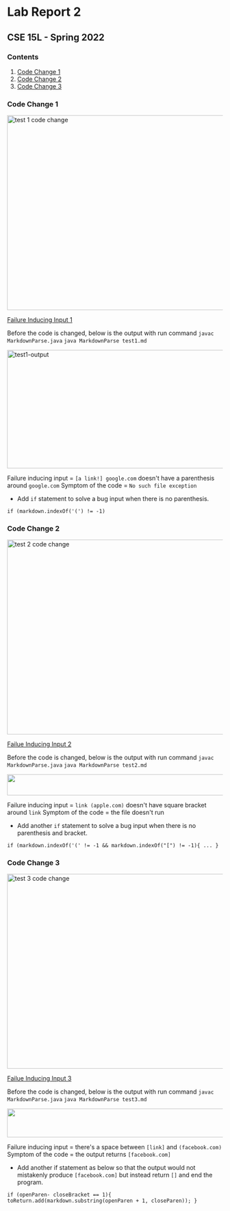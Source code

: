 
# Lab Report 2
## CSE 15L - Spring 2022

### **Contents**

1. [Code Change 1](#code-change-1)
2. [Code Change 2](#code-change-2)
3. [Code Change 3](#code-change-3)

### Code Change 1


<img alt="test 1 code change" src="https://user-images.githubusercontent.com/66764591/166862449-a941c65c-a387-48d2-b87d-3901d7f552b0.jpeg" width="660" height ="454">

[Failure Inducing Input 1](https://github.com/kaung-min-khant/markdown-parser/blob/c69db6f8b6c32b0a3dcd549a714c73f428edb3d6/test1..md)

Before the code is changed, below is the output with run command `javac MarkdownParse.java` `java MarkdownParse test1.md`

<img alt="test1-output" src="https://user-images.githubusercontent.com/66764591/166863970-7cef9dd7-a117-4019-8cb5-1e3d51903343.png" width ="660" height = "276">

Failure inducing input = `[a link!] google.com` doesn't have a parenthesis around `google.com`
Symptom of the code = `No such file exception`

* Add `if` statement to solve a bug input when there is no parenthesis. 

``
if (markdown.indexOf('(') != -1)
``

### Code Change 2

<img alt="test 2 code change" src="https://user-images.githubusercontent.com/66764591/166865589-602e2ca5-4e92-434d-a973-c5efe9f62699.png" width="660" height ="454">

[Failue Inducing Input 2](https://github.com/kaung-min-khant/markdown-parser/blob/cce8ccadc35ef79d901984994e105c52cbbe5f44/test2.md)

Before the code is changed, below is the output with run command `javac MarkdownParse.java` `java MarkdownParse test2.md`

<img alr="test 2 output" src = "https://user-images.githubusercontent.com/66764591/166864903-4643054f-4eae-4683-a75c-50b45906419e.png" width = "660" height = "48.6">

Failure inducing input = `link (apple.com)` doesn't have square bracket around `link`
Symptom of the code = the file doesn't run

* Add another `if` statement to solve a bug input when there is no parenthesis and bracket. 

``
if (markdown.indexOf('(' != -1 && markdown.indexOf("[") != -1){
...
}
``

### Code Change 3

<img alt="test 3 code change" src="https://user-images.githubusercontent.com/66764591/166866307-63a90cb3-89ee-4c54-9fb3-7e7e51f33e35.png" width="660" height ="454">

[Failue Inducing Input 3](https://github.com/kaung-min-khant/markdown-parser/blob/eb570d6b65a0bfb51dc7ab692efd9781d725332c/test3.md)

Before the code is changed, below is the output with run command `javac MarkdownParse.java` `java MarkdownParse test3.md`

<img alr="test 3 output" src = "https://user-images.githubusercontent.com/66764591/166865826-994b16bc-1a3e-4eb3-9ff6-81eab4acbfc4.png" width = "660" height = "66.6">

Failure inducing input = there's a space between `[link]` and `(facebook.com)`
Symptom of the code = the output returns `[facebook.com]`

* Add another if statement as below so that the output would not mistakenly produce `[facebook.com]` but instead return `[]` and end the program.

``
if (openParen- closeBracket == 1){
   toReturn.add(markdown.substring(openParen + 1, closeParen));
}
 ``
